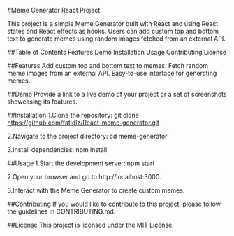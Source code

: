 #Meme Generator React Project

This project is a simple Meme Generator built with React and using React states and React effects as hooks. Users can add custom top and bottom text to generate memes using random images fetched from an external API.

##Table of Contents
Features
Demo
Installation
Usage
Contributing
License


##Features
Add custom top and bottom text to memes.
Fetch random meme images from an external API.
Easy-to-use interface for generating memes.

##Demo
Provide a link to a live demo of your project or a set of screenshots showcasing its features.

##Installation
1.Clone the repository:
git clone https://github.com/fatidlz/React-meme-generator.git

2.Navigate to the project directory:
cd meme-generator

3.Install dependencies:
npm install

##Usage
1.Start the development server:
npm start

2.Open your browser and go to http://localhost:3000.

3.Interact with the Meme Generator to create custom memes.

##Contributing
If you would like to contribute to this project, please follow the guidelines in CONTRIBUTING.md.

##License
This project is licensed under the MIT License.
